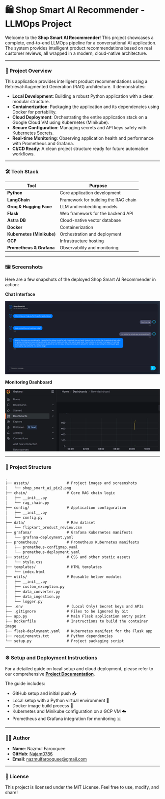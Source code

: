 # 🛍️ Shop Smart AI Recommender - LLMOps Project

Welcome to the **Shop Smart AI Recommender**! This project showcases a complete, end-to-end LLMOps pipeline for a conversational AI application. The system provides intelligent product recommendations based on real customer reviews, all wrapped in a modern, cloud-native architecture.

---

### 🚀 Project Overview

This application provides intelligent product recommendations using a Retrieval-Augmented Generation (RAG) architecture. It demonstrates:

-   **Local Development**: Building a robust Python application with a clear, modular structure.
-   **Containerization**: Packaging the application and its dependencies using Docker for portability.
-   **Cloud Deployment**: Orchestrating the entire application stack on a Google Cloud VM using Kubernetes (Minikube).
-   **Secure Configuration**: Managing secrets and API keys safely with Kubernetes Secrets.
-   **Real-time Monitoring**: Observing application health and performance with Prometheus and Grafana.
-   **CI/CD Ready**: A clean project structure ready for future automation workflows.

---

### 🛠️ Tech Stack

| Tool                      | Purpose                                              |
| ------------------------- | ---------------------------------------------------- |
| **Python** | Core application development                         |
| **LangChain** | Framework for building the RAG chain                 |
| **Groq & Hugging Face** | LLM and embedding models                             |
| **Flask** | Web framework for the backend API                    |
| **Astra DB** | Cloud-native vector database                         |
| **Docker** | Containerization                                     |
| **Kubernetes (Minikube)** | Orchestration and deployment                         |
| **GCP** | Infrastructure hosting                               |
| **Prometheus & Grafana** | Observability and monitoring                       |

---

### 🖼️ Screenshots

Here are a few snapshots of the deployed Shop Smart AI Recommender in action:

**Chat Interface**

![Shop Smart AI Chat Interface](./assets/shop_smart_ai_pic2.png)

**Monitoring Dashboard**

![Grafana Monitoring Dashboard](./assets/grafana_dashboard.png)

---

### 📂 Project Structure

```
.
├── assets/                 # Project images and screenshots
│   └── shop_smart_ai_pic2.png
├── chain/                  # Core RAG chain logic
│   ├── __init__.py
│   └── rag_chain.py
├── config/                 # Application configuration
│   ├── __init__.py
│   └── config.py
├── data/                   # Raw dataset
│   └── flipkart_product_review.csv
├── grafana/                # Grafana Kubernetes manifests
│   └── grafana-deployment.yaml
├── prometheus/             # Prometheus Kubernetes manifests
│   ├── prometheus-configmap.yaml
│   └── prometheus-deployment.yaml
├── static/                 # CSS and other static assets
│   └── style.css
├── templates/              # HTML templates
│   └── index.html
├── utils/                  # Reusable helper modules
│   ├── __init__.py
│   ├── custom_exception.py
│   ├── data_converter.py
│   ├── data_ingestion.py
│   └── logger.py
├── .env                    # (Local Only) Secret keys and APIs
├── .gitignore              # Files to be ignored by Git
├── app.py                  # Main Flask application entry point
├── Dockerfile              # Instructions to build the container image
├── flask-deployment.yaml   # Kubernetes manifest for the Flask app
├── requirements.txt        # Python dependencies
└── setup.py                # Project packaging script
```

---

### ⚙️ Setup and Deployment Instructions

For a detailed guide on local setup and cloud deployment, please refer to our comprehensive **[Project Documentation](./project_document.md)**.

The guide includes:
-   GitHub setup and initial push 📤
-   Local setup with a Python virtual environment 🐍
-   Docker image build process 🐳
-   Kubernetes and Minikube configuration on a GCP VM ☁️
-   Prometheus and Grafana integration for monitoring 📊

---

### 👨‍💻 Author

-   **Name**: Nazmul Farooquee
-   **GitHub**: [Najam0786](https://github.com/Najam0786)
-   **Email**: nazmulfarooquee@gmail.com

---

### 📄 License

This project is licensed under the MIT License. Feel free to use, modify, and share!